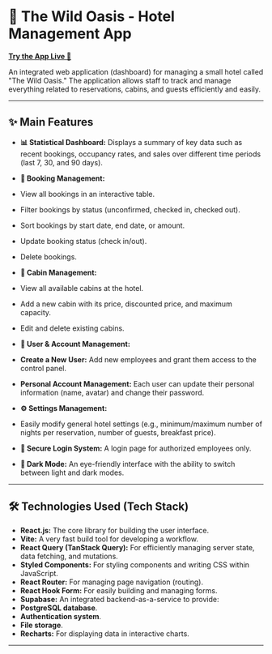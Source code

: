 # 🏨 The Wild Oasis - Hotel Management App

**[Try the App Live 🚀](https://the-wild-oasis-dashboard2.netlify.app/)**

An integrated web application (dashboard) for managing a small hotel called "The Wild Oasis." The application allows staff to track and manage everything related to reservations, cabins, and guests efficiently and easily.

---

## ✨ Main Features

- **📊 Statistical Dashboard:** Displays a summary of key data such as recent bookings, occupancy rates, and sales over different time periods (last 7, 30, and 90 days).

- **📝 Booking Management:**
- View all bookings in an interactive table.
- Filter bookings by status (unconfirmed, checked in, checked out).
- Sort bookings by start date, end date, or amount.
- Update booking status (check in/out).
- Delete bookings.

- **🏡 Cabin Management:**
- View all available cabins at the hotel.
- Add a new cabin with its price, discounted price, and maximum capacity.
- Edit and delete existing cabins.

- **👤 User & Account Management:**
- **Create a New User:** Add new employees and grant them access to the control panel.
- **Personal Account Management:** Each user can update their personal information (name, avatar) and change their password.

- **⚙️ Settings Management:**
- Easily modify general hotel settings (e.g., minimum/maximum number of nights per reservation, number of guests, breakfast price).

- **🔐 Secure Login System:** A login page for authorized employees only.

- **🌙 Dark Mode:** An eye-friendly interface with the ability to switch between light and dark modes.

---

## 🛠️ Technologies Used (Tech Stack)

- **React.js:** The core library for building the user interface.
- **Vite:** A very fast build tool for developing a workflow.
- **React Query (TanStack Query):** For efficiently managing server state, data fetching, and mutations.
- **Styled Components:** For styling components and writing CSS within JavaScript.
- **React Router:** For managing page navigation (routing).
- **React Hook Form:** For easily building and managing forms.
- **Supabase:** An integrated backend-as-a-service to provide:
- **PostgreSQL database**.
- **Authentication system**.
- **File storage**.
- **Recharts:** For displaying data in interactive charts.

---
